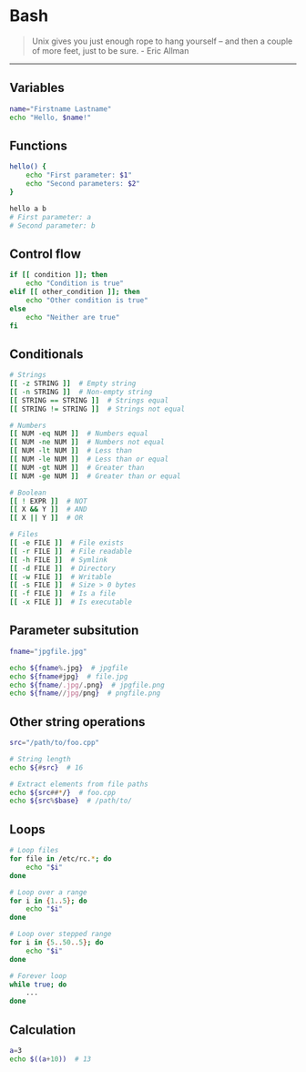 # Bash

> Unix gives you just enough rope to hang yourself – and then a couple of more
> feet, just to be sure. - Eric Allman

---

## Variables

```bash
name="Firstname Lastname"
echo "Hello, $name!"
```

## Functions

```bash
hello() {
    echo "First parameter: $1"
    echo "Second parameters: $2"
}

hello a b
# First parameter: a
# Second parameter: b
```

## Control flow

```bash
if [[ condition ]]; then
    echo "Condition is true"
elif [[ other_condition ]]; then
    echo "Other condition is true"
else
    echo "Neither are true"
fi
```

## Conditionals

```bash
# Strings
[[ -z STRING ]]  # Empty string
[[ -n STRING ]]  # Non-empty string
[[ STRING == STRING ]]  # Strings equal
[[ STRING != STRING ]]  # Strings not equal

# Numbers
[[ NUM -eq NUM ]]  # Numbers equal
[[ NUM -ne NUM ]]  # Numbers not equal
[[ NUM -lt NUM ]]  # Less than
[[ NUM -le NUM ]]  # Less than or equal
[[ NUM -gt NUM ]]  # Greater than
[[ NUM -ge NUM ]]  # Greater than or equal

# Boolean
[[ ! EXPR ]]  # NOT
[[ X && Y ]]  # AND
[[ X || Y ]]  # OR

# Files
[[ -e FILE ]]  # File exists
[[ -r FILE ]]  # File readable
[[ -h FILE ]]  # Symlink
[[ -d FILE ]]  # Directory
[[ -w FILE ]]  # Writable
[[ -s FILE ]]  # Size > 0 bytes
[[ -f FILE ]]  # Is a file
[[ -x FILE ]]  # Is executable
```

## Parameter subsitution

```bash
fname="jpgfile.jpg"

echo ${fname%.jpg}  # jpgfile
echo ${fname#jpg}  # file.jpg
echo ${fname/.jpg/.png}  # jpgfile.png
echo ${fname//jpg/png}  # pngfile.png
```

## Other string operations

```bash
src="/path/to/foo.cpp"

# String length
echo ${#src}  # 16

# Extract elements from file paths
echo ${src##*/}  # foo.cpp
echo ${src%$base}  # /path/to/
```

## Loops

```bash
# Loop files
for file in /etc/rc.*; do
    echo "$i"
done

# Loop over a range
for i in {1..5}; do
    echo "$i"
done

# Loop over stepped range
for i in {5..50..5}; do
    echo "$i"
done

# Forever loop
while true; do
    ...
done
```

## Calculation

```bash
a=3
echo $((a+10))  # 13
```
